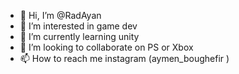 - 👋 Hi, I’m @RadAyan
- 👀 I’m interested in game dev
- 🌱 I’m currently learning unity
- 💞️ I’m looking to collaborate on PS or Xbox 
- 📫 How to reach me instagram (aymen_boughefir ) 

<!---
RadAyan/RadAyan is a ✨ special ✨ repository because its `README.md` (this file) appears on your GitHub profile.
You can click the Preview link to take a look at your changes.
--->
